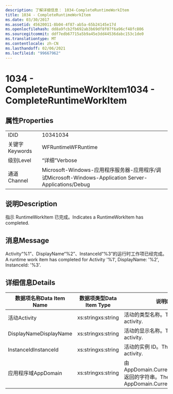 ```yaml
---
description: 了解详细信息： 1034-CompleteRuntimeWorkItem
title: 1034 - CompleteRuntimeWorkItem
ms.date: 03/30/2017
ms.assetid: 45620011-8b04-4f87-ab5a-65b24145e17d
ms.openlocfilehash: dd8a9fcb2fb692ab3b69df8f07f6a96cf48fc806
ms.sourcegitcommit: ddf7edb67715a5b9a45e3dd44536dabc153c1de0
ms.translationtype: MT
ms.contentlocale: zh-CN
ms.lasthandoff: 02/06/2021
ms.locfileid: "99667962"
---
```

# <a name="1034---completeruntimeworkitem"></a><span data-ttu-id="4787d-103">1034 - CompleteRuntimeWorkItem</span><span class="sxs-lookup"><span data-stu-id="4787d-103">1034 - CompleteRuntimeWorkItem</span></span>

## <a name="properties"></a><span data-ttu-id="4787d-104">属性</span><span class="sxs-lookup"><span data-stu-id="4787d-104">Properties</span></span>  
  
|||  
|-|-|  
|<span data-ttu-id="4787d-105">ID</span><span class="sxs-lookup"><span data-stu-id="4787d-105">ID</span></span>|<span data-ttu-id="4787d-106">1034</span><span class="sxs-lookup"><span data-stu-id="4787d-106">1034</span></span>|  
|<span data-ttu-id="4787d-107">关键字</span><span class="sxs-lookup"><span data-stu-id="4787d-107">Keywords</span></span>|<span data-ttu-id="4787d-108">WFRuntime</span><span class="sxs-lookup"><span data-stu-id="4787d-108">WFRuntime</span></span>|  
|<span data-ttu-id="4787d-109">级别</span><span class="sxs-lookup"><span data-stu-id="4787d-109">Level</span></span>|<span data-ttu-id="4787d-110">“详细”</span><span class="sxs-lookup"><span data-stu-id="4787d-110">Verbose</span></span>|  
|<span data-ttu-id="4787d-111">通道</span><span class="sxs-lookup"><span data-stu-id="4787d-111">Channel</span></span>|<span data-ttu-id="4787d-112">Microsoft-Windows-应用程序服务器-应用程序/调试</span><span class="sxs-lookup"><span data-stu-id="4787d-112">Microsoft-Windows-Application Server-Applications/Debug</span></span>|  
  
## <a name="description"></a><span data-ttu-id="4787d-113">说明</span><span class="sxs-lookup"><span data-stu-id="4787d-113">Description</span></span>  

 <span data-ttu-id="4787d-114">指示 RuntimeWorkItem 已完成。</span><span class="sxs-lookup"><span data-stu-id="4787d-114">Indicates a RuntimeWorkItem has completed.</span></span>  
  
## <a name="message"></a><span data-ttu-id="4787d-115">消息</span><span class="sxs-lookup"><span data-stu-id="4787d-115">Message</span></span>  

 <span data-ttu-id="4787d-116">Activity“%1”、DisplayName“%2”、InstanceId“%3”的运行时工作项已经完成。</span><span class="sxs-lookup"><span data-stu-id="4787d-116">A runtime work item has completed for Activity '%1', DisplayName: '%2', InstanceId: '%3'.</span></span>  
  
## <a name="details"></a><span data-ttu-id="4787d-117">详细信息</span><span class="sxs-lookup"><span data-stu-id="4787d-117">Details</span></span>  
  
|<span data-ttu-id="4787d-118">数据项名称</span><span class="sxs-lookup"><span data-stu-id="4787d-118">Data Item Name</span></span>|<span data-ttu-id="4787d-119">数据项类型</span><span class="sxs-lookup"><span data-stu-id="4787d-119">Data Item Type</span></span>|<span data-ttu-id="4787d-120">说明</span><span class="sxs-lookup"><span data-stu-id="4787d-120">Description</span></span>|  
|--------------------|--------------------|-----------------|  
|<span data-ttu-id="4787d-121">活动</span><span class="sxs-lookup"><span data-stu-id="4787d-121">Activity</span></span>|<span data-ttu-id="4787d-122">xs:string</span><span class="sxs-lookup"><span data-stu-id="4787d-122">xs:string</span></span>|<span data-ttu-id="4787d-123">活动的类型名称。</span><span class="sxs-lookup"><span data-stu-id="4787d-123">The type name of the activity.</span></span>|  
|<span data-ttu-id="4787d-124">DisplayName</span><span class="sxs-lookup"><span data-stu-id="4787d-124">DisplayName</span></span>|<span data-ttu-id="4787d-125">xs:string</span><span class="sxs-lookup"><span data-stu-id="4787d-125">xs:string</span></span>|<span data-ttu-id="4787d-126">活动的显示名称。</span><span class="sxs-lookup"><span data-stu-id="4787d-126">The display name of the activity.</span></span>|  
|<span data-ttu-id="4787d-127">InstanceId</span><span class="sxs-lookup"><span data-stu-id="4787d-127">InstanceId</span></span>|<span data-ttu-id="4787d-128">xs:string</span><span class="sxs-lookup"><span data-stu-id="4787d-128">xs:string</span></span>|<span data-ttu-id="4787d-129">活动的实例 ID。</span><span class="sxs-lookup"><span data-stu-id="4787d-129">The instance id of the activity.</span></span>|  
|<span data-ttu-id="4787d-130">应用程序域</span><span class="sxs-lookup"><span data-stu-id="4787d-130">AppDomain</span></span>|<span data-ttu-id="4787d-131">xs:string</span><span class="sxs-lookup"><span data-stu-id="4787d-131">xs:string</span></span>|<span data-ttu-id="4787d-132">由 AppDomain.CurrentDomain.FriendlyName 返回的字符串。</span><span class="sxs-lookup"><span data-stu-id="4787d-132">The string returned by AppDomain.CurrentDomain.FriendlyName.</span></span>|
